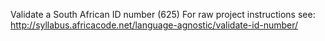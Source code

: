Validate a South African ID number (625)
For raw project instructions see: http://syllabus.africacode.net/language-agnostic/validate-id-number/